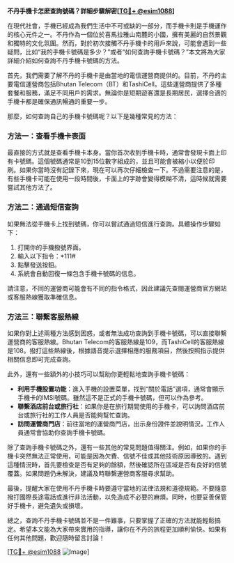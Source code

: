 **不丹手機卡怎麽查詢號碼？詳細步驟解密[[TG💪+ @esim1088](https://t.me/s/esim1088)]**

在現代社會，手機已經成為我們生活中不可或缺的一部分，而手機卡則是手機運作的核心元件之一。不丹作為一個位於喜馬拉雅山南麓的小國，擁有美麗的自然景觀和獨特的文化氛圍。然而，對於初次接觸不丹手機卡的用戶來說，可能會遇到一些疑問，比如“我的手機卡號碼是多少？”或者“如何查詢手機卡號碼？”本文將為大家詳細介紹如何查詢不丹手機卡號碼的方法。

首先，我們需要了解不丹的手機卡是由當地的電信運營商提供的。目前，不丹的主要電信運營商包括Bhutan Telecom（BT）和TashiCell。這些運營商提供了多種套餐和服務，滿足不同用戶的需求。無論你是短期遊客還是長期居民，選擇合適的手機卡都是確保通訊暢通的重要一步。

那麼，如何查詢自己的手機卡號碼呢？以下是幾種常見的方法：

### 方法一：查看手機卡表面
最直接的方式就是查看手機卡本身。當你首次收到手機卡時，通常會發現卡面上印有卡號碼。這個號碼通常是10到15位數字組成的，並且可能會被縮小以便於印刷。如果你當時沒有記錄下來，現在可以再次仔細檢查一下。不過需要注意的是，有些手機卡可能在使用一段時間後，卡面上的字跡會變得模糊不清，這時候就需要嘗試其他方法了。

### 方法二：通過短信查詢
如果無法從手機卡上找到號碼，你可以嘗試通過短信進行查詢。具體操作步驟如下：
1. 打開你的手機撥號界面。
2. 輸入以下指令：*111#
3. 點擊發送按鈕。
4. 系統會自動回復一條包含手機卡號碼的信息。

請注意，不同的運營商可能會有不同的指令格式，因此建議先查閱運營商官方網站或客服熱線獲取準確信息。

### 方法三：聯繫客服熱線
如果你對上述兩種方法感到困惑，或者無法成功查詢到手機卡號碼，可以直接聯繫運營商的客服熱線。Bhutan Telecom的客服熱線是109，而TashiCell的客服熱線是108。撥打這些熱線後，根據語音提示選擇相應的服務項目，然後按照指示提供相關信息即可完成查詢。

此外，還有一些額外的小技巧可以幫助你更輕鬆地查詢手機卡號碼：
- **利用手機設置功能**：進入手機的設置菜單，找到“關於電話”選項，通常會顯示手機卡的IMSI號碼。雖然這不是正式的手機卡號碼，但可以作為參考。
- **聯繫酒店前台或旅行社**：如果你是在旅行期間使用的手機卡，可以詢問酒店前台或旅行社的工作人員是否能夠幫忙查詢。
- **訪問運營商門店**：前往當地的運營商門店，出示身份證件並說明情況，工作人員通常會協助你查詢手機卡號碼。

除了查詢手機卡號碼之外，還有一些其他的常見問題值得關注。例如，如果你的手機卡突然無法正常使用，可能是因為欠費、信號不佳或其他技術原因導致的。遇到這種情況時，首先要檢查是否有足夠的餘額，然後確認所在區域是否有良好的信號覆蓋。如果問題仍未解決，建議及時聯繫運營商客服尋求幫助。

最後，提醒大家在使用不丹手機卡時要遵守當地的法律法規和道德規範。不要隨意撥打國際長途電話或進行非法活動，以免造成不必要的麻煩。同時，也要妥善保管好手機卡，避免遺失或損壞。

總之，查詢不丹手機卡號碼並不是一件難事，只要掌握了正確的方法就能輕鬆搞定。希望本文能為大家帶來實用的指導，讓你在不丹的旅程更加順利愉快。如果有任何其他問題，歡迎隨時留言討論！

[[TG💪+ @esim1088](https://t.me/s/esim1088) ![Image](https://i.postimg.cc/4NQfJmqS/Snipaste-2025-05-13-00-14-12.png)]